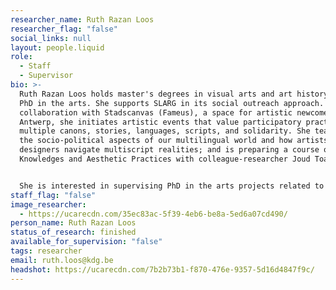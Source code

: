 ```yaml
---
researcher_name: Ruth Razan Loos
researcher_flag: "false"
social_links: null
layout: people.liquid
role:
  - Staff
  - Supervisor
bio: >-
  Ruth Razan Loos holds master's degrees in visual arts and art history and a
  PhD in the arts. She supports SLARG in its social outreach approach. In
  collaboration with Stadscanvas (Fameus), a space for artistic newcomers in
  Antwerp, she initiates artistic events that value participatory practices,
  multiple canons, stories, languages, scripts, and solidarity. She teaches on
  the socio-political aspects of our multilingual world and how artists and
  designers navigate multiscript realities; and is preparing a course on Islamic
  Knowledges and Aesthetic Practices with colleague-researcher Joud Toamah.


  S﻿he is interested in supervising PhD in the arts projects related to the Arabic script intertwined with Islam / the role of art in Islamic ways of knowing / sustainability and social justice from the Islamic perspective.
staff_flag: "false"
image_researcher:
  - https://ucarecdn.com/35ec83ac-5f39-4eb6-be8a-5ed6a07cd490/
person_name: Ruth Razan Loos
status_of_research: finished
available_for_supervision: "false"
tags: researcher
email: ruth.loos@kdg.be
headshot: https://ucarecdn.com/7b2b73b1-f870-476e-9357-5d16d4847f9c/
---
```

